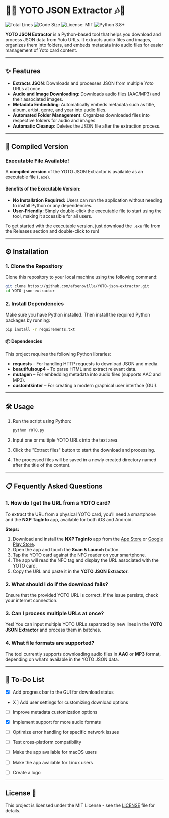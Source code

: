 # 🎵🎶 **YOTO JSON Extractor** 🎶🎵

![Total Lines](https://img.shields.io/badge/Total%20Lines-167-brightgreen) ![Code Size](https://img.shields.io/github/languages/code-size/afsenovilla/YOTO-json-extractor) ![License: MIT](https://img.shields.io/badge/License-MIT-yellow.svg) ![Python 3.8+](https://img.shields.io/badge/python-3.8%2B-blue.svg)

**YOTO JSON Extractor** is a Python-based tool that helps you download and process JSON data from Yoto URLs. It extracts audio files and images, organizes them into folders, and embeds metadata into audio files for easier management of Yoto card content.

---

## ✨ Features

- **Extracts JSON**: Downloads and processes JSON from multiple Yoto URLs at once.
- **Audio and Image Downloading**: Downloads audio files (AAC/MP3) and their associated images.
- **Metadata Embedding**: Automatically embeds metadata such as title, album, artist, genre, and year into audio files.
- **Automated Folder Management**: Organizes downloaded files into respective folders for audio and images.
- **Automatic Cleanup**: Deletes the JSON file after the extraction process.

---

## 💾 Compiled Version

### **Executable File Available!**
A **compiled version** of the YOTO JSON Extractor is available as an executable file (`.exe`). 

#### **Benefits of the Executable Version:**
- **No Installation Required:** Users can run the application without needing to install Python or any dependencies.
- **User-Friendly:** Simply double-click the executable file to start using the tool, making it accessible for all users.

To get started with the executable version, just download the `.exe` file from the Releases section and double-click to run!

---

## ⚙️ Installation 

### 1. Clone the Repository

Clone this repository to your local machine using the following command:

```bash
git clone https://github.com/afsenovilla/YOTO-json-extractor.git
cd YOTO-json-extractor
```

### 2. Install Dependencies

Make sure you have Python installed. Then install the required Python packages by running:

```bash
pip install -r requirements.txt
```

#### 📦 Dependencies 

This project requires the following Python libraries:

- **requests** – For handling HTTP requests to download JSON and media.
- **beautifulsoup4** – To parse HTML and extract relevant data.
- **mutagen** – For embedding metadata into audio files (supports AAC and MP3).
- **customtkinter** – For creating a modern graphical user interface (GUI).

---

## 🛠️ Usage 

1. Run the script using Python:

   ```bash
   python YOTO.py
   ```

2. Input one or multiple YOTO URLs into the text area.
3. Click the "Extract files" button to start the download and processing.
4. The processed files will be saved in a newly created directory named after the title of the content.

---

## 📋 Fequently Asked Questions 

### 1. How do I get the URL from a YOTO card?
To extract the URL from a physical YOTO card, you'll need a smartphone and the **NXP TagInfo** app, available for both iOS and Android.

**Steps:**
1. Download and install the **NXP TagInfo** app from the [App Store](https://apps.apple.com/es/app/nfc-taginfo-by-nxp/id1246143596) or [Google Play Store](https://play.google.com/store/apps/details?id=com.nxp.taginfolite).
2. Open the app and touch the **Scan & Launch** button.
2. Tap the YOTO card against the NFC reader on your smartphone.
3. The app will read the NFC tag and display the URL associated with the YOTO card.
4. Copy the URL and paste it in the **YOTO JSON Extractor**.

### 2. What should I do if the download fails?
Ensure that the provided YOTO URL is correct. If the issue persists, check your internet connection.

### 3. Can I process multiple URLs at once?
Yes! You can input multiple YOTO URLs separated by new lines in the **YOTO JSON Extractor** and process them in batches.

### 4. What file formats are supported?
The tool currently supports downloading audio files in **AAC** or **MP3** format, depending on what’s available in the YOTO JSON data.

---

## 📝 To-Do List

- [X] Add progress bar to the GUI for download status
- X ] Add user settings for customizing download options
- [ ] Improve metadata customization options
- [X] Implement support for more audio formats
- [ ] Optimize error handling for specific network issues
- [ ] Test cross-platform compatibility
- [ ] Make the app available for macOS users
- [ ] Make the app available for Linux users
- [ ] Create a logo


---

## License 📝

This project is licensed under the MIT License - see the [LICENSE](LICENSE) file for details.
